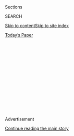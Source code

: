 <div id="app">

<div>

<div>

<div>

<div class="NYTAppHideMasthead css-1q2w90k e1suatyy0">

<div class="section css-ui9rw0 e1suatyy2">

<div class="css-eph4ug er09x8g0">

<div class="css-6n7j50">

</div>

<span class="css-1dv1kvn">Sections</span>

<div class="css-10488qs">

<span class="css-1dv1kvn">SEARCH</span>

</div>

[Skip to content](#site-content)[Skip to site index](#site-index)

</div>

<div class="css-10698na e1huz5gh0">

</div>

</div>

<div id="masthead-bar-one" class="section hasLinks css-15hmgas e1csuq9d3">

<div class="css-uqyvli e1csuq9d0">

</div>

<div class="css-1uqjmks e1csuq9d1">

</div>

<div class="css-9e9ivx">

[](https://myaccount.nytimes.com/auth/login?response_type=cookie&client_id=vi)

</div>

<div class="css-1bvtpon e1csuq9d2">

[Today’s Paper](https://www.nytimes.com/section/todayspaper)

</div>

</div>

</div>

</div>

<div data-aria-hidden="false">

<div id="site-content" role="main">

<div>

<div class="css-1aor85t" style="opacity:0.000000001;z-index:-1;visibility:hidden">

<div class="css-1hqnpie">

<div class="css-epjblv">

<span class="css-17xtcya">[Opinion](/section/opinion)</span><span class="css-x15j1o">|</span><span class="css-fwqvlz">What
Trump and Toxic Cops Have in Common</span>

</div>

<div class="css-k008qs">

<div class="css-1iwv8en">

<span class="css-18z7m18"></span>

<div>

</div>

</div>

<span class="css-1n6z4y">https://nyti.ms/2ZV96oc</span>

<div class="css-1705lsu">

<div class="css-4xjgmj">

<div class="css-4skfbu" role="toolbar" data-aria-label="Social Media Share buttons, Save button, and Comments Panel with current comment count" data-testid="share-tools">

  - 
  - 
  - 
  - 
    
    <div class="css-6n7j50">
    
    </div>

  - 
  - 

</div>

</div>

</div>

</div>

</div>

</div>

<div id="NYT_TOP_BANNER_REGION" class="css-13pd83m">

</div>

<div id="top-wrapper" class="css-1sy8kpn">

<div id="top-slug" class="css-l9onyx">

Advertisement

</div>

[Continue reading the main story](#after-top)

<div class="ad top-wrapper" style="text-align:center;height:100%;display:block;min-height:250px">

<div id="top" class="place-ad" data-position="top" data-size-key="top">

</div>

</div>

<div id="after-top">

</div>

</div>

<div>

<div class="css-v5btjw etb61u70">

<div class="css-v05ibm etb61u71">

[Opinion](/section/opinion)

</div>

</div>

<div id="sponsor-wrapper" class="css-1hyfx7x">

<div id="sponsor-slug" class="css-19vbshk">

Supported by

</div>

[Continue reading the main story](#after-sponsor)

<div id="sponsor" class="ad sponsor-wrapper" style="text-align:center;height:100%;display:block">

</div>

<div id="after-sponsor">

</div>

</div>

<div class="css-186x18t">

</div>

<div class="css-1vkm6nb ehdk2mb0">

# What Trump and Toxic Cops Have in Common

</div>

It’s us versus them.

<div class="css-18e8msd">

<div class="css-vp77d3 epjyd6m0">

<div class="css-1p10dcb ey68jwv0" data-aria-hidden="true">

[![Jennifer
Senior](https://static01.nyt.com/images/2018/10/26/opinion/jennifer-senior/jennifer-senior-thumbLarge.png
"Jennifer Senior")](https://www.nytimes.com/by/jennifer-senior)

</div>

<div class="css-1baulvz">

By [<span class="css-1baulvz last-byline" itemprop="name">Jennifer
Senior</span>](https://www.nytimes.com/by/jennifer-senior)

<div class="css-8atqhb">

Opinion columnist

</div>

</div>

</div>

  - May 31, 2020

  - 
    
    <div class="css-4xjgmj">
    
    <div class="css-pvvomx" role="toolbar" data-aria-label="Social Media Share buttons, Save button, and Comments Panel with current comment count" data-testid="share-tools">
    
      - 
      - 
      - 
      - 
        
        <div class="css-6n7j50">
        
        </div>
    
      - 
      - 
    
    </div>
    
    </div>

</div>

<div class="css-79elbk" data-testid="photoviewer-wrapper">

<div class="css-z3e15g" data-testid="photoviewer-wrapper-hidden">

</div>

<div class="css-1a48zt4 ehw59r15" data-testid="photoviewer-children">

![<span class="css-16f3y1r e13ogyst0" data-aria-hidden="true">Demonstrators
confronted police officers outside of the White House on
Saturday.</span><span class="css-cnj6d5 e1z0qqy90" itemprop="copyrightHolder"><span class="css-1ly73wi e1tej78p0">Credit...</span><span><span>Eric
Baradat/Agence France-Presse — Getty
Images</span></span></span>](https://static01.nyt.com/images/2020/05/31/opinion/31Senior-sub/merlin_173015139_fef4c7e9-6d66-4789-a52a-1a9ddb6d84dc-articleLarge.jpg?quality=75&auto=webp&disable=upscale)

</div>

</div>

</div>

<div class="section meteredContent css-1r7ky0e" name="articleBody" itemprop="articleBody">

<div class="audioFigureHeading">

### Listen to This Op-Ed

<span class="css-16qbtva">Audio Recording by Audm</span>

</div>

<div class="css-qe9gm7">

<div>

</div>

</div>

<div class="css-1fanzo5 StoryBodyCompanionColumn">

<div class="css-53u6y8">

*To hear more audio stories from publishers like The New York Times,
download*
[**](https://www.audm.com/?utm_source=nytmag&utm_medium=embed&utm_campaign=left_behind_draper)
[*Audm for iPhone or
Android*](https://www.audm.com/?utm_source=nytopinion&utm_medium=embed&utm_campaign=trump_toxic_cops)*.*

In his [first Inaugural
Address](https://www.nytimes.com/2017/01/20/us/politics/trump-resurrects-dark-definition-of-america-first-vision.html),
and hopefully his last, [Donald
Trump](https://www.nytimes.com/2020/06/12/us/politics/trump-police-chokeholds.html)
talked about American carnage. He got it this week. What we couldn’t
have known in January 2017 is that he wasn’t here to save us from this
carnage, but to perpetuate it; that incitement wasn’t just a feature of
his campaign, but of his governance. When historians look back at the
Trump era, they may very well say his presidency was encapsulated by
this moment, when a sadistic cop knelt on the neck of an
African-American man for almost nine minutes in plain view and the
streets exploded in rage.

Derek Chauvin was by no means the first cop to gratuitously brutalize
and lynch an African-American. But he embodied something essential about
Trumpism: It’s us versus them. That’s the poison ethos at the heart of
[police](https://www.nytimes.com/2020/06/12/us/politics/trump-police-chokeholds.html)
brutality, and it’s the septic core of our 45th president’s philosophy.
Neither a toxic cop nor Donald Trump sees himself as a servant of *all*
the people they’ve sworn to protect. They are solely servants of their
own. Everyone else is the enemy.

From the beginning, the police have received a lot of perverse messages
from Trump, encouraging them to embrace the bitter angels of their
nature. Three summers ago, he gave a speech on Long Island, disparaging
officers who cradled the heads of suspects as they tucked them into
their squad cars: “[You can take the hand
away,](https://www.washingtonpost.com/news/post-nation/wp/2017/07/28/trump-tells-police-not-to-worry-about-injuring-suspects-during-arrests/)
OK?” (A bank of police officers, seated behind him, started to laugh and
cheer.)

One of Trump’s most revealing tweets since the rioting began was a boast
about the prowess of the Secret Service — and to threaten to sic “[the
most vicious dogs, and most ominous
weapons](https://www.nytimes.com/2020/05/30/us/politics/trump-threatens-protesters-dogs-weapons.html?smtyp=cur&smid=tw-nytimes)”
on the crowds outside the White House if things intensified. He’s Bull
Connor with a comb-over. Or Walter E. Headley, Miami’s former police
chief, who in 1967 said, “[When the looting starts, the shooting
starts,](https://www.nytimes.com/2020/05/29/us/looting-starts-shooting-starts.html)”
a phrase that reappeared in a Trump tweet on Friday.

</div>

</div>

<div class="css-1fanzo5 StoryBodyCompanionColumn">

<div class="css-53u6y8">

And this is the point, is it not? Trump, who made his political bones by
peddling apocrypha about our first African-American president’s country
of origin, thrives on racial divisions. Us-them. Conflict zones are his
comfort zone, perfect for firing up his base.

But the pressures of this historic moment proved to be too much. We
can’t see the African-Americans who are dying in disproportionate
numbers inside our hospitals, but [we can see George
Floyd](https://www.youtube.com/watch?v=61QNgIVj9mI&bpctr=1590953361), an
African-American, cruelly singled out for asphyxiation in the street.
His death in police custody is a potent symbol of the obscene inequality
and racial hostility of this moment, with the police officer as Trump’s
smirking and pitiless proxy. African-Americans — and many whites too —
were so enraged that they poured out into the streets to protest, even
in the midst of a pandemic, even though African-Americans are *most at
risk* in this pandemic.

A month from now, it’s quite likely many will end up in hospitals, once
again in disproportionate numbers. It’s too awful to contemplate.

And once again, there’s a leadership vacuum in response to the chaos,
just as there is with Covid-19. It’s every state for itself, with Trump
trolling the most liberal leaders for their supposed failures to contain
the unrest.

How these protests devolved into violence across the country will be the
subject of analysis for years to come. For now, what has riveted me is
that somehow, in spite of the dystopian horror unfolding in front of us,
in spite of execrable responses from some of the largest police forces
in the country ([including New York
City’s](https://twitter.com/samdolnick/status/1266893561481568263)),
we’re nonetheless hearing talk of America as a perfectible place — of
the arc still bending. It’s been more than three years since we’ve heard
that tune.

</div>

</div>

<div class="css-1fanzo5 StoryBodyCompanionColumn">

<div class="css-53u6y8">

Yet there was Joe Biden, the presumptive Democratic presidential
nominee, issuing a [wee-hours
statement](https://deadline.com/2020/05/george-floyd-protests-joe-biden-statement-violence-curfews-donald-trump-silent-1202947533/)
that asked Americans not to ignore their pain, but to use it “to compel
our nation across this turbulent threshold into the next phase of
progress, inclusion, and opportunity.” There was [Killer
Mike](https://www.youtube.com/watch?v=rapfJYfPU38), the rapper from
Atlanta, reminding his fellow citizens, “Atlanta’s not perfect, but
we’re a lot better than we ever were, and a lot better than cities
are.”

Conservatives will focus on the pleas for law and order in their
messages. But what I hear is a repudiation of Trumpian nihilism — a
rejection of the tyranny of the perpetual “anxious present” that Masha
Gessen describes in her forthcoming book “[Surviving
Autocracy](https://www.washingtonpost.com/outlook/2020/05/28/how-fight-back-against-trumpism-with-moral-aspiration/).”
They’re instead speaking with what Gessen calls “moral ambition,”
inviting fellow citizens to build a more expansive country, rather than
an us-versus-them one. Their messages weren’t, “Don’t destroy your
community,” so much as, “There’s still a community left for you to join.
Come and make it better.”

And so, along with terrifying imagery of fire and fury, we also saw
images over the weekend of police officers and protesters in solidarity.
The bonds were sometimes fragile, only to later disappear. But they
happened. [In Flint,
Mich](https://twitter.com/Goodable/status/1266933266545881088). In
[Camden,
N.J.](https://abcnews.go.com/US/wireStory/police-praised-joining-front-line-floyd-protests-70983707)
In [Coral Gables,
Fla](https://cbs12.com/news/local/police-take-a-knee-in-solidarity-prayer-with-protesters-in-coral-gables).
In [Santa Cruz,
Calif.](https://twitter.com/hknightsf/status/1266850494527365120) In
[Ferguson,
Mo](https://www.forbes.com/sites/lisettevoytko/2020/05/31/in-some-cities-police-officers-joined-protesters-marching-against-brutality/#76c983145edb).
In Kansas City, Mo., where two cops, one white, held aloft a sign saying
“[End Police
Brutality](https://twitter.com/JasonKander/status/1266735093500051457/photo/1).”

Or listen to the chief of police in Atlanta, Erika Shields, tell an
anxious protester, “[I hear
you.](https://twitter.com/search?q=chief%20of%20police%20atlanta%20&src=typed_query)”
When Trump met with those who’d lost loved ones in the Parkland
shooting, he needed an empathy cheat sheet that contained those very
words; [it was item
No. 5](https://www.nytimes.com/2018/02/22/us/politics/trump-talking-points.html).
For her, they simply spilled out, as naturally as rain.

</div>

</div>

<div>

</div>

<div class="css-1fanzo5 StoryBodyCompanionColumn">

<div class="css-53u6y8">

*The Times is committed to publishing* [*a diversity of
letters*](https://www.nytimes.com/2019/01/31/opinion/letters/letters-to-editor-new-york-times-women.html)
*to the editor. We’d like to hear what you think about this or any of
our articles. Here are some*
[*tips*](https://help.nytimes.com/hc/en-us/articles/115014925288-How-to-submit-a-letter-to-the-editor)*.
And here’s our email:*
[*letters@nytimes.com*](mailto:letters@nytimes.com)*.*

*Follow The New York Times Opinion section on*
[*Facebook*](https://www.facebook.com/nytopinion)*,* [*Twitter
(@NYTopinion)*](http://twitter.com/NYTOpinion) *and*
[*Instagram*](https://www.instagram.com/nytopinion/)*.*

</div>

</div>

</div>

<div>

</div>

<div>

</div>

<div>

</div>

<div>

<div id="bottom-wrapper" class="css-1ede5it">

<div id="bottom-slug" class="css-l9onyx">

Advertisement

</div>

[Continue reading the main story](#after-bottom)

<div id="bottom" class="ad bottom-wrapper" style="text-align:center;height:100%;display:block;min-height:90px">

</div>

<div id="after-bottom">

</div>

</div>

</div>

</div>

</div>

## Site Index

<div>

</div>

## Site Information Navigation

  - [© <span>2020</span> <span>The New York Times
    Company</span>](https://help.nytimes.com/hc/en-us/articles/115014792127-Copyright-notice)

<!-- end list -->

  - [NYTCo](https://www.nytco.com/)
  - [Contact
    Us](https://help.nytimes.com/hc/en-us/articles/115015385887-Contact-Us)
  - [Work with us](https://www.nytco.com/careers/)
  - [Advertise](https://nytmediakit.com/)
  - [T Brand Studio](http://www.tbrandstudio.com/)
  - [Your Ad
    Choices](https://www.nytimes.com/privacy/cookie-policy#how-do-i-manage-trackers)
  - [Privacy](https://www.nytimes.com/privacy)
  - [Terms of
    Service](https://help.nytimes.com/hc/en-us/articles/115014893428-Terms-of-service)
  - [Terms of
    Sale](https://help.nytimes.com/hc/en-us/articles/115014893968-Terms-of-sale)
  - [Site Map](https://spiderbites.nytimes.com)
  - [Help](https://help.nytimes.com/hc/en-us)
  - [Subscriptions](https://www.nytimes.com/subscription?campaignId=37WXW)

</div>

</div>

</div>

</div>
